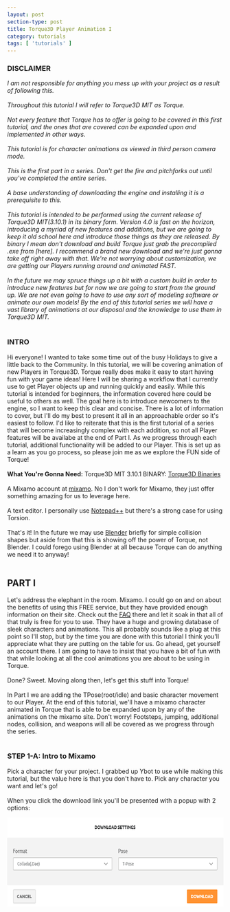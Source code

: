 ```yaml
---
layout: post
section-type: post
title: Torque3D Player Animation I
category: tutorials
tags: [ 'tutorials' ]
---
```


<h3>DISCLAIMER</h3>
<i>I am not responsible for anything you mess up with your project as a result of following this.
<br><br>
Throughout this tutorial I will refer to Torque3D MIT as Torque.
<br><br>
Not every feature that Torque has to offer is going to be covered in this first tutorial, and the ones that are covered can be expanded upon and implemented in other ways.
<br><br>
This tutorial is for character animations as viewed in third person camera mode.
<br><br>
This is the first part in a series. Don't get the fire and pitchforks out until you've completed the entire series.
<br><br>
A base understanding of downloading the engine and installing it is a prerequisite to this.
<br><br>
This tutorial is intended to be performed using the current release of Torque3D MIT(3.10.1) in its binary form. Version 4.0 is fast on the horizon, introducing a myriad of new features and additions, but we are going to keep it old school here and introduce those things as they are released. By binary I mean don't download and build Torque just grab the precompiled .exe from [here]. I recommend a brand new download and we're just gonna take off right away with that. We're not worrying about customization, we are getting our Players running around and animated FAST.
<br><br>
In the future we may spruce things up a bit with a custom build in order to introduce new features but for now we are going to start from the ground up. We are not even going to have to use any sort of modeling software or animate our own models! By the end of this tutorial series we will have a vast library of animations at our disposal and the knowledge to use them in Torque3D MIT.
</i><br><br>
<h3 text-align="center">INTRO</h3>
Hi everyone! I wanted to take some time out of the busy Holidays to give a little back to the Community. In this tutorial, we will be covering animation of new Players in Torque3D. Torque really does make it easy to start having fun with your game ideas! Here I will be sharing a workflow that I currently use to get Player objects up and running quickly and easily. While this tutorial is intended for beginners, the information covered here could be useful to others as well.
The goal here is to introduce newcomers to the engine, so I want to keep this clear and concise. There is a lot of information to cover, but I'll do my best to present it all in an approachable order so it's easiest to follow. I'd like to reiterate that this is the first tutorial of a series that will become increasingly complex with each addition, so not all Player features will be availabe at the end of Part I. As we progress through each tutorial, additional functionality will be added to our Player. This is set up as a learn as you go process, so please join me as we explore the FUN side of Torque!
<br><br>
<b>What You're Gonna Need:</b>
Torque3D MIT 3.10.1 BINARY: <a href="http://wiki.torque3d.org/main:downloads" target="_blank">Torque3D Binaries</a>
<br><br>
A Mixamo account at <a href="https://www.mixamo.com/#/" target="_blank">mixamo</a>. No I don't work for Mixamo, they just offer something amazing for us to leverage here.
<br><br>
A text editor. I personally use <a href="https://notepad-plus-plus.org/" target="_blank">Notepad++</a> but there's a strong case for using Torsion.
<br><br>
That's it! In the future we may use <a href="https://www.blender.org/" target="_blank">Blender</a> briefly for simple collision shapes but aside from that this is showing off the power of Torque, not Blender. I could forego using Blender at all because Torque can do anything we need it to anyway!
<br><br>
<h2>PART I</h2>
Let's address the elephant in the room. Mixamo. I could go on and on about the benefits of using this FREE service, but they have provided enough information on their site. Check out the <a href="https://helpx.adobe.com/creative-cloud/faq/mixamo-faq.html" target="_blank">FAQ</a> there and let it soak in that all of that truly is free for you to use. They have a huge and growing database of sleek characters and animations. This all probably sounds like a plug at this point so I'll stop, but by the time you are done with this tutorial I think you'll appreciate what they are putting on the table for us. Go ahead, get yourself an account there. I am going to have to insist that you have a bit of fun with that while looking at all the cool animations you are about to be using in Torque.
<br><br>
Done? Sweet. Moving along then, let's get this stuff into Torque!
<br><br>
In Part I we are adding the TPose(root/idle) and basic character movement to our Player. At the end of this tutorial, we'll have a mixamo character animated in Torque that is able to be expanded upon by any of the animations on the mixamo site. Don't worry! Footsteps, jumping, additional nodes, collision, and weapons  will all be covered as we progress through the series.
<br><br>
<h3>STEP 1-A: Intro to Mixamo</h3>
Pick a character for your project. I grabbed up Ybot to use while making this tutorial, but the value here is that you don't have to. Pick any character you want and let's go!
<br><br>
When you click the download link you'll be presented with a popup with 2 options:<br>
<p>
  <div align="center">
  <img src="/img/tposeDownload.PNG" height="207">
  </div>
</p>




